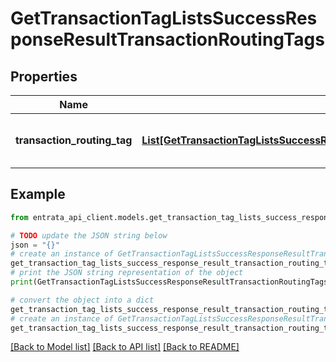 # GetTransactionTagListsSuccessResponseResultTransactionRoutingTags


## Properties

Name | Type | Description | Notes
------------ | ------------- | ------------- | -------------
**transaction_routing_tag** | [**List[GetTransactionTagListsSuccessResponseResultTransactionRoutingTagsTransactionRoutingTagInner]**](GetTransactionTagListsSuccessResponseResultTransactionRoutingTagsTransactionRoutingTagInner.md) | A list of transaction routing tags. | 

## Example

```python
from entrata_api_client.models.get_transaction_tag_lists_success_response_result_transaction_routing_tags import GetTransactionTagListsSuccessResponseResultTransactionRoutingTags

# TODO update the JSON string below
json = "{}"
# create an instance of GetTransactionTagListsSuccessResponseResultTransactionRoutingTags from a JSON string
get_transaction_tag_lists_success_response_result_transaction_routing_tags_instance = GetTransactionTagListsSuccessResponseResultTransactionRoutingTags.from_json(json)
# print the JSON string representation of the object
print(GetTransactionTagListsSuccessResponseResultTransactionRoutingTags.to_json())

# convert the object into a dict
get_transaction_tag_lists_success_response_result_transaction_routing_tags_dict = get_transaction_tag_lists_success_response_result_transaction_routing_tags_instance.to_dict()
# create an instance of GetTransactionTagListsSuccessResponseResultTransactionRoutingTags from a dict
get_transaction_tag_lists_success_response_result_transaction_routing_tags_from_dict = GetTransactionTagListsSuccessResponseResultTransactionRoutingTags.from_dict(get_transaction_tag_lists_success_response_result_transaction_routing_tags_dict)
```
[[Back to Model list]](../README.md#documentation-for-models) [[Back to API list]](../README.md#documentation-for-api-endpoints) [[Back to README]](../README.md)


